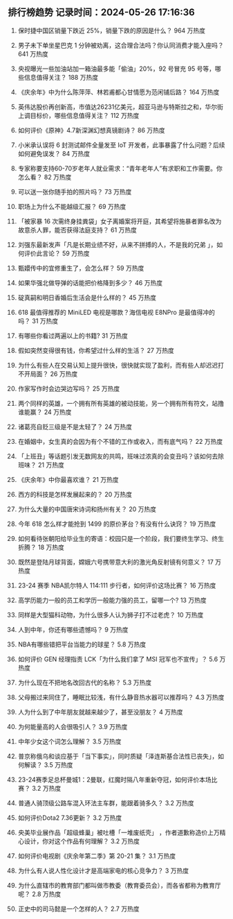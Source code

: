 
## 排行榜趋势 记录时间：2024-05-26 17:16:36
  
  1. 保时捷中国区销量下跌近 25%，销量下跌的原因是什么？ 964 万热度
    
  2. 男子未下单坐星巴克 1 分钟被劝离，这合理合法吗？你认同消费才能入座吗？ 641 万热度
    
  3. 央视曝光一些加油站加一箱油最多能「偷油」20%，92 号冒充 95 号等，哪些信息值得关注？ 188 万热度
    
  4. 《庆余年》中为什么陈萍萍、林若甫都心甘情愿为范闲铺后路？ 164 万热度
    
  5. 英伟达股价再创新高，市值达26231亿美元，超亚马逊与特斯拉之和，华尔街上调目标价，哪些信息值得关注？ 112 万热度
    
  6. 如何评价《原神》4.7新深渊幻想真镜剧诗？ 86 万热度
    
  7. 小米承认误将 6 封测试邮件全量发至 IoT 开发者，此事暴露了什么问题？后续如何避免误发？ 84 万热度
    
  8. 专家称要支持60-70岁老年人就业需求：“青年老年人”有求职和工作需要。你怎么看？ 82 万热度
    
  9. 可以送一张你随手拍的照片吗？ 73 万热度
    
  10. 职场上为什么不能越级汇报？ 69 万热度
    
  11. 「被家暴 16 次需终身挂粪袋」女子离婚案将开庭，其希望将施暴者罪名改为故意杀人罪，能否获得法庭支持？ 61 万热度
    
  12. 刘强东最新发声「凡是长期业绩不好，从来不拼搏的人，不是我的兄弟 」，如何评价此言论？ 59 万热度
    
  13. 甄嬛传中的宜修重生了，会怎么样？ 59 万热度
    
  14. 如果华强北做导弹的话能把价格降到多少？ 46 万热度
    
  15. 碇真嗣和明日香婚后生活会是什么样的？ 45 万热度
    
  16. 618 最值得推荐的 MiniLED 电视是哪款？海信电视 E8NPro 是最值得冲的吗？ 31 万热度
    
  17. 有哪些你看过两遍以上的书籍? 31 万热度
    
  18. 假如突然变得很有钱，你希望过什么样的生活？ 27 万热度
    
  19. 为什么有些人在交易认知上提升很快，很快就实现了盈利，而有些人却迟迟打不开局面？ 26 万热度
    
  20. 作家写作时会边哭边写吗？ 25 万热度
    
  21. 两个同样的英雄，一个拥有所有英雄的被动技能，另一个拥有所有符文，站撸谁能赢？ 24 万热度
    
  22. 诸葛亮自贬三级是不是太轻了？ 24 万热度
    
  23. 在婚姻中，女生真的会因为有个不错的工作或收入，而有底气吗？ 22 万热度
    
  24. 「上班丑」等话题引发无数网友的共鸣，班味过浓真的会变丑吗？该如何去除班味？ 21 万热度
    
  25. 《庆余年》中你最喜欢谁？ 21 万热度
    
  26. 西方的科技是怎样发展起来的？ 20 万热度
    
  27. 为什么大量的中国唐宋诗词和扬州有关？ 20 万热度
    
  28. 今年 618 怎么样才能抢到 1499 的原价茅台？有没有什么诀窍？ 19 万热度
    
  29. 如何看待张朝阳给毕业生的寄语：校园只是一个阶段，我们要终生学习、终生折腾？ 18 万热度
    
  30. 既然是登陆月球背面，嫦娥六号携带意大利的激光角反射镜有何意义？ 17 万热度
    
  31. 23-24 赛季 NBA凯尔特人 114:111 步行者，如何评价这场比赛？ 16 万热度
    
  32. 高学历能力一般的员工和学历一般能力强的员工，留哪一个? 13 万热度
    
  33. 同样是大型猫科动物，为什么很多人认为狮子打不过老虎？ 10 万热度
    
  34. 人到中年，你还有哪些遗憾吗？ 9 万热度
    
  35. NBA有哪些错把平台当能力的球星？ 5.8 万热度
    
  36. 如何评价 GEN 经理指责 LCK「为什么我们拿了 MSI 冠军也不宣传」？ 5.6 万热度
    
  37. 为什么现在不把地名改回古代的名称？ 5.3 万热度
    
  38. 父母搬过来同住了，睡眠比较浅，有什么静音热水器可以推荐吗？ 4.3 万热度
    
  39. 人为什么到了中年朋友就越来越少了，甚至没朋友？ 4 万热度
    
  40. 为何能量高的人会很吸引人？ 3.9 万热度
    
  41. 中年少女这个词怎么理解？ 3.5 万热度
    
  42. 普京称俄乌和谈应基于「当下事实」，同时质疑「泽连斯基合法性已丧失」，如何解读？ 3.5 万热度
    
  43. 23-24赛季足总杯曼城1：2曼联，红魔时隔八年重新夺冠，如何评价本场比赛？ 3.2 万热度
    
  44. 普通人骑顶级公路车混入环法主车群，能跟着骑多久？ 3.2 万热度
    
  45. 如何评价Dota2 7.36更新？ 3.2 万热度
    
  46. 央美毕业展作品「超级蜂巢」被吐槽「一堆废纸壳」 ，作者道歉称造价上万精心设计，你对这个作品有何理解？ 3.2 万热度
    
  47. 如何评价电视剧《庆余年第二季》第 20-21 集？ 3.1 万热度
    
  48. 为什么有人说人性化设计才是高端家电的核心竞争力？ 3 万热度
    
  49. 为什么直辖市的教育部门都叫做市教委（教育委员会），而各省都称为教育厅呢？ 2.8 万热度
    
  50. 正史中的司马懿是一个怎样的人？ 2.7 万热度
    